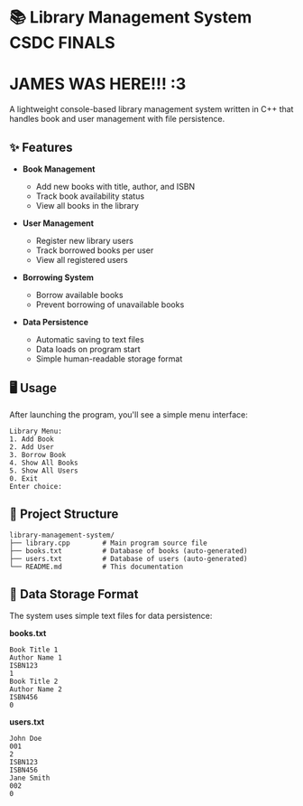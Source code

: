 
# 📚 Library Management System CSDC FINALS
# JAMES WAS HERE!!! :3

A lightweight console-based library management system written in C++ that handles book and user management with file persistence.

## ✨ Features

- **Book Management**
  - Add new books with title, author, and ISBN
  - Track book availability status
  - View all books in the library

- **User Management**
  - Register new library users
  - Track borrowed books per user
  - View all registered users

- **Borrowing System**
  - Borrow available books
  - Prevent borrowing of unavailable books

- **Data Persistence**
  - Automatic saving to text files
  - Data loads on program start
  - Simple human-readable storage format

## 🖥️ Usage

After launching the program, you'll see a simple menu interface:

```
Library Menu:
1. Add Book
2. Add User
3. Borrow Book
4. Show All Books
5. Show All Users
0. Exit
Enter choice: 
```

## 📂 Project Structure

```
library-management-system/
├── library.cpp        # Main program source file
├── books.txt          # Database of books (auto-generated)
├── users.txt          # Database of users (auto-generated)
└── README.md          # This documentation
```

## 📝 Data Storage Format

The system uses simple text files for data persistence:

**books.txt**
```
Book Title 1
Author Name 1
ISBN123
1
Book Title 2
Author Name 2
ISBN456
0
```

**users.txt**
```
John Doe
001
2
ISBN123
ISBN456
Jane Smith
002
0
```


